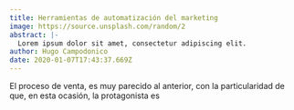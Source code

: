 ```yaml
---
title: Herramientas de automatización del marketing
image: https://source.unsplash.com/random/2
abstract: |-
  Lorem ipsum dolor sit amet, consectetur adipiscing elit.
author: Hugo Campodonico
date: 2020-01-07T17:43:37.669Z
---
```

El proceso de venta, es muy parecido al anterior, con la particularidad de que, en esta ocasión, la protagonista es

